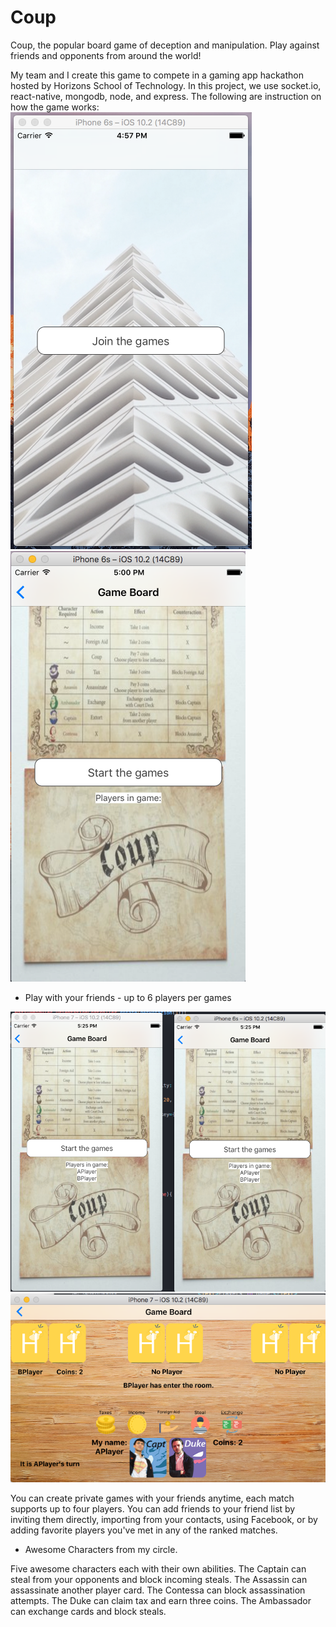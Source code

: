# Coup
Coup, the popular board game of deception and manipulation. Play against friends and opponents from around the world!

My team and I create this game to compete in a gaming app hackathon hosted by Horizons School of Technology.  In this project, we use socket.io, react-native, mongodb, node, and express. The following are instruction on how the game works:
![Coup1](https://github.com/TiGaI/Coup/blob/master/Coup1.png "HomePage") ![alt tag](https://github.com/TiGaI/Coup/blob/master/Coup2.png "HomePage")

- Play with your friends - up to 6 players per games

![Coup3](https://github.com/TiGaI/Coup/blob/master/coup3.png "HomePage") ![alt tag](https://github.com/TiGaI/Coup/blob/master/coup4.png "HomePage")

You can create private games with your friends anytime, each match supports up to four players. You can add friends to your friend list by inviting them directly, importing from your contacts, using Facebook, or by adding favorite players you've met in any of the ranked matches.

- Awesome Characters from my circle.

Five awesome characters each with their own abilities. The Captain can steal from your opponents and block incoming steals. The Assassin can assassinate another player card. The Contessa can block assassination attempts. The Duke can claim tax and earn three coins. The Ambassador can exchange cards and block steals.
